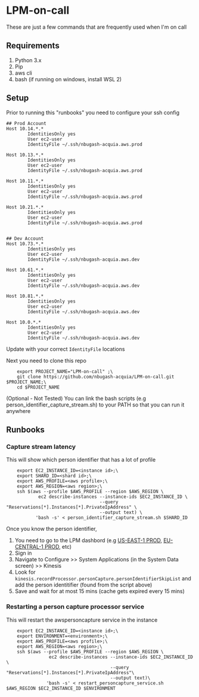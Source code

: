 # LPM-on-call
These are just a few commands that are frequently used when I'm on call

## Requirements
1. Python 3.x
2. Pip
3. aws cli
4. bash (if running on windows, install WSL 2)

## Setup
Prior to running this "runbooks" you need to configure your ssh config

```
## Prod Account
Host 10.14.*.*
        IdentitiesOnly yes
        User ec2-user
        IdentityFile ~/.ssh/nbugash-acquia.aws.prod

Host 10.13.*.*
        IdentitiesOnly yes
        User ec2-user
        IdentityFile ~/.ssh/nbugash-acquia.aws.prod

Host 10.11.*.*
        IdentitiesOnly yes
        User ec2-user
        IdentityFile ~/.ssh/nbugash-acquia.aws.prod

Host 10.21.*.*
        IdentitiesOnly yes
        User ec2-user
        IdentityFile ~/.ssh/nbugash-acquia.aws.prod


## Dev Account
Host 10.73.*.*
        IdentitiesOnly yes
        User ec2-user
        IdentityFile ~/.ssh/nbugash-acquia.aws.dev

Host 10.61.*.*
        IdentitiesOnly yes
        User ec2-user
        IdentityFile ~/.ssh/nbugash-acquia.aws.dev

Host 10.81.*.*
        IdentitiesOnly yes
        User ec2-user
        IdentityFile ~/.ssh/nbugash-acquia.aws.dev

Host 10.0.*.*
        IdentitiesOnly yes
        User ec2-user
        IdentityFile ~/.ssh/nbugash-acquia.aws.dev
```
Update with your correct `IdentityFile` locations

Next you need to clone this repo

        export PROJECT_NAME="LPM-on-call" ;\
        git clone https://github.com/nbugash-acquia/LPM-on-call.git $PROJECT_NAME;\
        cd $PROJECT_NAME

(Optional - Not Tested)
You can link the bash scripts (e.g person_identifier_capture_stream.sh) to your PATH so that you can run it anywhere


## Runbooks

### Capture stream latency
This will show which person identifier that has a lot of profile

        export EC2_INSTANCE_ID=<instance id>;\
        export SHARD_ID=<shard id>;\
        export AWS_PROFILE=<aws profile>;\
        export AWS_REGION=<aws region>;\
        ssh $(aws --profile $AWS_PROFILE --region $AWS_REGION \
                ec2 describe-instances --instance-ids $EC2_INSTANCE_ID \
                                       --query "Reservations[*].Instances[*].PrivateIpAddress" \
                                       --output text) \
               'bash -s' < person_identifier_capture_stream.sh $SHARD_ID
               
Once you know the person identifier, 
1. You need to go to the LPM dashbord (e.g [US-EAST-1 PROD](us-east-1.lift.acquia.com), [EU-CENTRAL-1 PROD](eu-central-1.lift.acquia.com), etc)
2. Sign in
3. Navigate to Configure >> System Applications (in the System Data screen) >> Kinesis
4. Look for `kinesis.recordProcessor.personCapture.personIdentifierSkipList` and add the person identitifier (found from the script above)
5. Save and wait for at most 15 mins (cache gets expired every 15 mins)

### Restarting a person capture processor service
This will restart the awspersoncapture service in the instance

        export EC2_INSTANCE_ID=<instance id>;\
        export ENVIRONMENT=<environment>;\
        export AWS_PROFILE=<aws profile>;\
        export AWS_REGION=<aws region>;\
        ssh $(aws --profile $AWS_PROFILE --region $AWS_REGION \
                    ec2 describe-instances --instance-ids $EC2_INSTANCE_ID \
                                           --query "Reservations[*].Instances[*].PrivateIpAddress"\
                                           --output text)\
                   'bash -s' < restart_personcapture_service.sh $AWS_REGION $EC2_INSTANCE_ID $ENVIRONMENT
